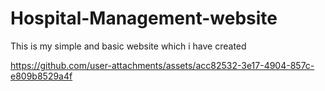 # Hospital-Management-website
This is my simple and basic website which i have created


https://github.com/user-attachments/assets/acc82532-3e17-4904-857c-e809b8529a4f

